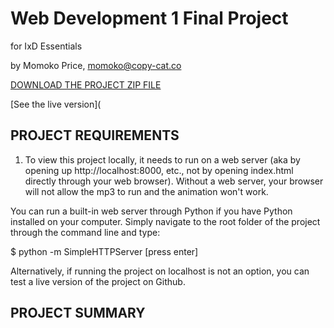 # Web Development 1 Final Project 
for IxD Essentials

by Momoko Price, momoko@copy-cat.co  

[DOWNLOAD THE PROJECT ZIP FILE](https://github.com/MogwaiMomo/web-dev-project)

[See the live version](

## PROJECT REQUIREMENTS 

1) To view this project locally, it needs to run on a web server (aka by opening up http://localhost:8000, etc., not by opening index.html directly through your web browser). Without a web server, your browser will not allow the mp3 to run and the animation won't work.

You can run a built-in web server through Python if you have Python installed on your computer. Simply navigate to the root folder of the project through the command line and type:

$ python -m SimpleHTTPServer [press enter]

Alternatively, if running the project on localhost is not an option, you can test a live version of the project on Github.

## PROJECT SUMMARY




